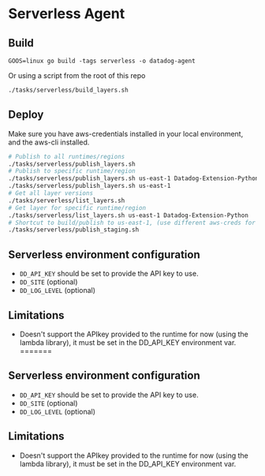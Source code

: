 # Serverless Agent

## Build

```
GOOS=linux go build -tags serverless -o datadog-agent
```

Or using a script from the root of this repo

```bash
./tasks/serverless/build_layers.sh
```

## Deploy

Make sure you have aws-credentials installed in your local environment, and the
aws-cli installed.

```bash
# Publish to all runtimes/regions
./tasks/serverless/publish_layers.sh
# Publish to specific runtime/region
./tasks/serverless/publish_layers.sh us-east-1 Datadog-Extension-Python
./tasks/serverless/publish_layers.sh us-east-1
# Get all layer versions
./tasks/serverless/list_layers.sh
# Get layer for specific runtime/region
./tasks/serverless/list_layers.sh us-east-1 Datadog-Extension-Python
# Shortcut to build/publish to us-east-1, (use different aws-creds for staging).
./tasks/serverless/publish_staging.sh
```

## Serverless environment configuration

- `DD_API_KEY` should be set to provide the API key to use.
- `DD_SITE` (optional)
- `DD_LOG_LEVEL` (optional)

## Limitations

- Doesn't support the APIkey provided to the runtime for now (using the lambda library),
  it must be set in the DD_API_KEY environment var.
=======
## Serverless environment configuration

  - `DD_API_KEY` should be set to provide the API key to use.
  - `DD_SITE` (optional)
  - `DD_LOG_LEVEL` (optional)

## Limitations

  - Doesn't support the APIkey provided to the runtime for now (using the lambda library),
    it must be set in the DD_API_KEY environment var.